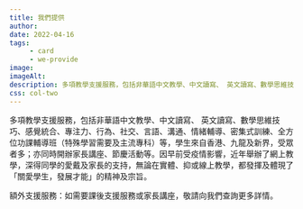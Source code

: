 ```yaml
---
title: 我們提供
author:
date: 2022-04-16
tags: 
     - card
     - we-provide
image: 
imageAlt:
description: 多項教學支援服務，包括非華語中文教學、中文讀寫、 英文讀寫、數學思維技巧、感覺統合、專注力、行為、社交、言語、溝通、情緒輔導、密集式訓練、全方位功課輔導班（特殊學習需要及主流專科）等，學生來自香港、九龍及新界，受眾者多...
css: col-two
---
```


多項教學支援服務，包括非華語中文教學、中文讀寫、 英文讀寫、數學思維技巧、感覺統合、專注力、行為、社交、言語、溝通、情緒輔導、密集式訓練、全方位功課輔導班（特殊學習需要及主流專科）等，學生來自香港、九龍及新界，受眾者多；亦同時開辦家長講座、節慶活動等。因早前受疫情影響，近年舉辦了網上教學，深得同學的愛戴及家長的支持，無論在實體、抑或線上教學，都發揮及體現了「關愛學生，發展才能」的精神及宗旨。

額外支援服務：如需要課後支援服務或家長講座，敬請向我們查詢更多詳情。